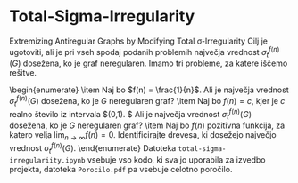 # Total-Sigma-Irregularity
Extremizing Antiregular Graphs by Modifying Total σ-Irregularity
Cilj je ugotoviti, ali je pri vseh spodaj podanih problemih največja vrednost $\sigma_t^{f(n)}(G)$ dosežena, ko je graf neregularen.
Imamo tri probleme, za katere iščemo rešitve.

\begin{enumerate}
    \item Naj bo $f(n) = \frac{1}{n}$. Ali je največja vrednost $\sigma_t^{f(n)}(G)$ dosežena, ko je $G$ neregularen graf?
    \item Naj bo $f(n) = c$, kjer je $c$ realno število iz intervala $(0,1). $ Ali je največja vrednost $\sigma_t^{f(n)}(G)$ 
    dosežena, ko je $G$ neregularen graf?
    \item Naj bo $f(n)$ pozitivna funkcija, za katero velja $\lim_{n \to \infty} f(n) = 0.$ Identificirajte drevesa, ki dosežejo največjo vrednost $\sigma_t^{f(n)}(G).$
\end{enumerate}
Datoteka `total-sigma-irregulariity.ipynb` vsebuje vso kodo, ki sva jo uporabila za izvedbo projekta, datoteka `Porocilo.pdf` pa vsebuje celotno poročilo.
